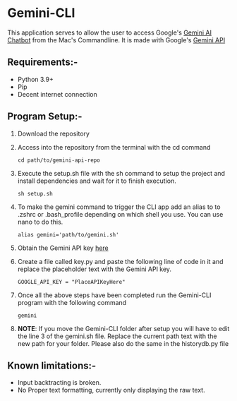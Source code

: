 # Gemini-CLI
This application serves to allow the user to access Google's [Gemini AI Chatbot](gemini.google.com) from the Mac's Commandline. It is made with Google's [Gemini API](https://ai.google.dev/docs/gemini_api_overview)

## Requirements:-
- Python 3.9+
- Pip
- Decent internet connection

## Program Setup:-
1. Download the repository

2. Access into the repository from the terminal with the cd command
    ```shell
    cd path/to/gemini-api-repo
    ```

3. Execute the setup.sh file with the sh command to setup the project and install dependencies and wait for it to finish execution.
    ```shell
    sh setup.sh
    ```

4. To make the gemini command to trigger the CLI app add an alias to to .zshrc or .bash_profile depending on which shell you use. You can use nano to do this.
    ```
    alias gemini='path/to/gemini.sh'
    ```

5. Obtain the Gemini API key [here](https://makersuite.google.com/app/apikey)

6. Create a file called key.py and paste the following line of code in it and replace the placeholder text with the Gemini API key.
    ```
    GOOGLE_API_KEY = "PlaceAPIKeyHere"
    ```

7. Once all the above steps have been completed run the Gemini-CLI program with the following command
    ```shell
    gemini
    ```
8. **NOTE**: If you move the Gemini-CLI folder after setup you will have to edit the line 3 of the gemini.sh file. Replace the current path text with the new path for your folder. Please also do the same in the historydb.py file

## Known limitations:-
- Input backtracting is broken.
- No Proper text formatting, currently only displaying the raw text.